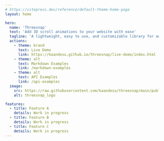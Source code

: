 ```yaml
---
# https://vitepress.dev/reference/default-theme-home-page
layout: home

hero:
  name: 'Threesnap'
  text: 'Add 3D scroll animations to your website with ease'
  tagline: 'A lightweight, easy to use, and customizable library for adding 3D scroll animations to your website'
  actions:
    - theme: brand
      text: Live Demo
      link: https://kaandesu.github.io/threesnap/live-demo/index.html
    - theme: alt
      text: Markdown Examples
      link: /markdown-examples
    - theme: alt
      text: API Examples
      link: /api-examples
  image:
    src: https://raw.githubusercontent.com/kaandesu/threesnap/main/public/logo.webp
    alt: threesnap_logo

features:
  - title: Feature A
    details: Work in progress
  - title: Feature B
    details: Work in progress
  - title: Feature C
    details: Work in progress
---
```

